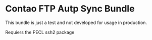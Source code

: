 # Contao FTP Autp Sync Bundle

This bundle is just a test and not developed for usage in production.

Requiers the PECL ssh2 package